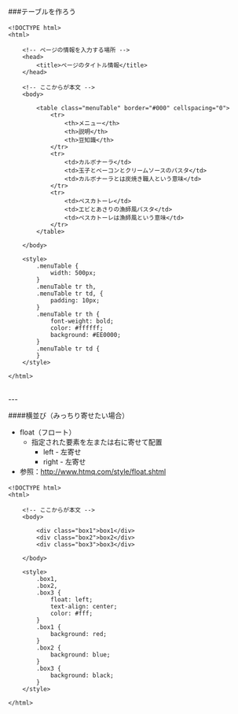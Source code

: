 ###テーブルを作ろう

```
<!DOCTYPE html>　
<html>

	<!-- ページの情報を入力する場所 -->
	<head>
		<title>ページのタイトル情報</title>
	</head>

	<!-- ここからが本文 -->
	<body>

		<table class="menuTable" border="#000" cellspacing="0">
			<tr>
				<th>メニュー</th>
				<th>説明</th>
				<th>豆知識</th>
			</tr>
			<tr>
				<td>カルボナーラ</td>
				<td>玉子とベーコンとクリームソースのパスタ</td>
				<td>カルボナーラとは炭焼き職人という意味</td>
			</tr>
			<tr>
				<td>ペスカトーレ</td>
				<td>エビとあさりの漁師風パスタ</td>
				<td>ペスカトーレは漁師風という意味</td>
			</tr>
		</table>

	</body>

	<style>
		.menuTable {
			width: 500px;
		}
		.menuTable tr th,
		.menuTable tr td, {
			padding: 10px;
		}
		.menuTable tr th {
			font-weight: bold;
			color: #ffffff;
			background: #EE0000;
		}
		.menuTable tr td {
		}
	</style>

</html>
```

<br>
---
<br>


####横並び（みっちり寄せたい場合）

* float（フロート）
	* 指定された要素を左または右に寄せて配置
		* left - 左寄せ
		* right - 左寄せ
* 参照：<a href="http://www.htmq.com/style/float.shtml">http://www.htmq.com/style/float.shtml</a>


```
<!DOCTYPE html>　
<html>

	<!-- ここからが本文 -->
	<body>

		<div class="box1">box1</div>
		<div class="box2">box2</div>
		<div class="box3">box3</div>

	</body>

	<style>
		.box1,
		.box2,
		.box3 {
			float: left;
			text-align: center;
			color: #fff;
		}
		.box1 {
			background: red;
		}
		.box2 {
			background: blue;
		}
		.box3 {
			background: black;
		}
	</style>

</html>
```
